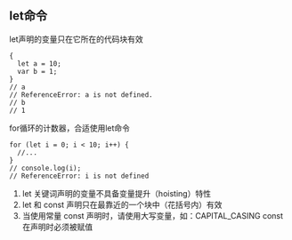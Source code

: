 ## let命令
let声明的变量只在它所在的代码块有效
```
{
  let a = 10;
  var b = 1;
}
// a
// ReferenceError: a is not defined.
// b
// 1
```
for循环的计数器，合适使用let命令
```
for (let i = 0; i < 10; i++) {
  //...
}
// console.log(i);
// ReferenceError: i is not defined
```
1. let 关键词声明的变量不具备变量提升（hoisting）特性
2. let 和 const 声明只在最靠近的一个块中（花括号内）有效
3. 当使用常量 const 声明时，请使用大写变量，如：CAPITAL_CASING
  const 在声明时必须被赋值
